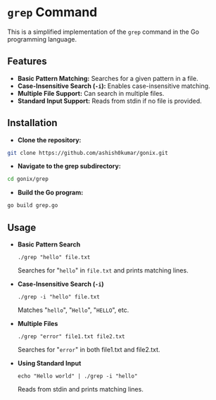 # `grep` Command

This is a simplified implementation of the `grep` command in the Go programming
language.

## Features

- **Basic Pattern Matching:** Searches for a given pattern in a file.
- **Case-Insensitive Search (`-i`):** Enables case-insensitive matching.
- **Multiple File Support:** Can search in multiple files.
- **Standard Input Support:** Reads from stdin if no file is provided.

## Installation

- **Clone the repository:**

```bash
git clone https://github.com/ashish0kumar/gonix.git
```

- **Navigate to the grep subdirectory:**

```bash
cd gonix/grep
```

- **Build the Go program:**

```bash
go build grep.go
```

## Usage

- **Basic Pattern Search**

  `./grep "hello" file.txt`

  Searches for "`hello`" in `file.txt` and prints matching lines.

- **Case-Insensitive Search (`-i`)**

  `./grep -i "hello" file.txt`

  Matches "`hello`", "`Hello`", "`HELLO`", etc.

- **Multiple Files**

  `./grep "error" file1.txt file2.txt`

  Searches for "`error`" in both file1.txt and file2.txt.

- **Using Standard Input**

  `echo "Hello world" | ./grep -i "hello"`

  Reads from stdin and prints matching lines.
